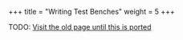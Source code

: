 +++
title = "Writing Test Benches"
weight = 5
+++

TODO: [Visit the old page until this is ported](https://old.alchitry.com/writing-test-benches-verilog)